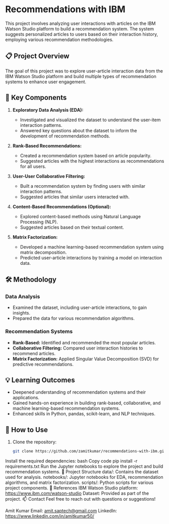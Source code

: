 # Recommendations with IBM

This project involves analyzing user interactions with articles on the IBM Watson Studio platform to build a recommendation system. The system suggests personalized articles to users based on their interaction history, employing various recommendation methodologies.


## 📋 Project Overview

The goal of this project was to explore user-article interaction data from the IBM Watson Studio platform and build multiple types of recommendation systems to enhance user engagement.


## 🔑 Key Components

1. **Exploratory Data Analysis (EDA):**
   - Investigated and visualized the dataset to understand the user-item interaction patterns.
   - Answered key questions about the dataset to inform the development of recommendation methods.

2. **Rank-Based Recommendations:**
   - Created a recommendation system based on article popularity.
   - Suggested articles with the highest interactions as recommendations for all users.

3. **User-User Collaborative Filtering:**
   - Built a recommendation system by finding users with similar interaction patterns.
   - Suggested articles that similar users interacted with.

4. **Content-Based Recommendations (Optional):**
   - Explored content-based methods using Natural Language Processing (NLP).
   - Suggested articles based on their textual content.

5. **Matrix Factorization:**
   - Developed a machine learning-based recommendation system using matrix decomposition.
   - Predicted user-article interactions by training a model on interaction data.


## 🛠️ Methodology

### **Data Analysis**
- Examined the dataset, including user-article interactions, to gain insights.
- Prepared the data for various recommendation algorithms.

### **Recommendation Systems**
- **Rank-Based:** Identified and recommended the most popular articles.
- **Collaborative Filtering:** Compared user interaction histories to recommend articles.
- **Matrix Factorization:** Applied Singular Value Decomposition (SVD) for predictive recommendations.

## 💡 Learning Outcomes
- Deepened understanding of recommendation systems and their applications.
- Gained hands-on experience in building rank-based, collaborative, and machine learning-based recommendation systems.
- Enhanced skills in Python, pandas, scikit-learn, and NLP techniques.

## 🚀 How to Use

1. Clone the repository:
   ```bash
   git clone https://github.com/zamitkumar/recommendations-with-ibm.git
Install the required dependencies:
bash
Copy code
pip install -r requirements.txt
Run the Jupyter notebooks to explore the project and build recommendation systems.
📁 Project Structure
data/: Contains the dataset used for analysis.
notebooks/: Jupyter notebooks for EDA, recommendation algorithms, and matrix factorization.
scripts/: Python scripts for various project components.
🔗 References
IBM Watson Studio platform: https://www.ibm.com/watson-studio
Dataset: Provided as part of the project.
📫 Contact
Feel free to reach out with questions or suggestions!

Amit Kumar
Email: amit.saptech@gmail.com
LinkedIn: https://www.linkedin.com/in/amitkumar50/


